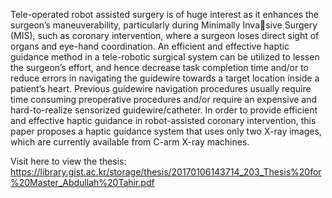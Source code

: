 Tele-operated robot assisted surgery is of huge interest as it enhances the surgeon’s maneuverability, particularly during Minimally Invasive Surgery (MIS), such as coronary intervention, where a surgeon loses direct sight of organs and eye-hand coordination. An efficient and effective haptic guidance method in a tele-robotic surgical system can be utilized to lessen the surgeon’s effort, and hence decrease task completion time and/or to reduce errors in navigating the guidewire towards a target location inside a patient’s heart. Previous guidewire navigation procedures usually require time consuming preoperative procedures and/or require an expensive and hard-to-realize sensorized guidewire/catheter. In order to provide efficient and effective haptic guidance in robot-assisted coronary intervention, this paper proposes a haptic guidance system that uses only two X-ray images, which are currently available from C-arm X-ray machines.

Visit here to view the thesis: https://library.gist.ac.kr/storage/thesis/20170106143714_203_Thesis%20for%20Master_Abdullah%20Tahir.pdf
